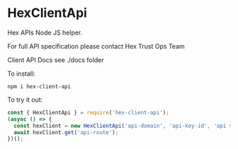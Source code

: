 # HexClientApi

Hex APIs Node JS helper.

For full API specification please contact Hex Trust Ops Team

Client API Docs see ./docs folder

To install:

```
npm i hex-client-api
```

To try it out:

```javascript
const { HexClientApi } = require('hex-client-api');
(async () => {
  const hexClient = new HexClientApi('api-domain', 'api-key-id', 'api secret');
  await hexClient.get('api-route');
})();
```
